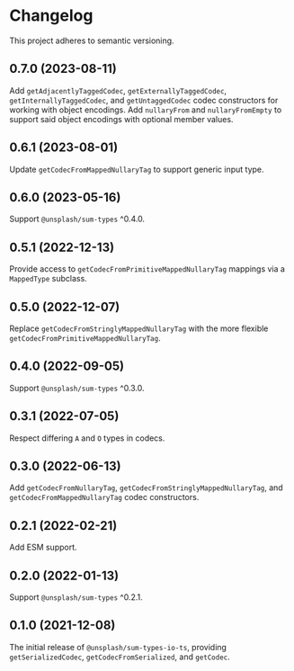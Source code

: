 # Changelog

This project adheres to semantic versioning.

## 0.7.0 (2023-08-11)

Add `getAdjacentlyTaggedCodec`, `getExternallyTaggedCodec`, `getInternallyTaggedCodec`, and `getUntaggedCodec` codec constructors for working with object encodings. Add `nullaryFrom` and `nullaryFromEmpty` to support said object encodings with optional member values.

## 0.6.1 (2023-08-01)

Update `getCodecFromMappedNullaryTag` to support generic input type.

## 0.6.0 (2023-05-16)

Support `@unsplash/sum-types` ^0.4.0.

## 0.5.1 (2022-12-13)

Provide access to `getCodecFromPrimitiveMappedNullaryTag` mappings via a `MappedType` subclass.

## 0.5.0 (2022-12-07)

Replace `getCodecFromStringlyMappedNullaryTag` with the more flexible `getCodecFromPrimitiveMappedNullaryTag`.

## 0.4.0 (2022-09-05)

Support `@unsplash/sum-types` ^0.3.0.

## 0.3.1 (2022-07-05)

Respect differing `A` and `O` types in codecs.

## 0.3.0 (2022-06-13)

Add `getCodecFromNullaryTag`, `getCodecFromStringlyMappedNullaryTag`, and `getCodecFromMappedNullaryTag` codec constructors.

## 0.2.1 (2022-02-21)

Add ESM support.

## 0.2.0 (2022-01-13)

Support `@unsplash/sum-types` ^0.2.1.

## 0.1.0 (2021-12-08)

The initial release of `@unsplash/sum-types-io-ts`, providing `getSerializedCodec`, `getCodecFromSerialized`, and `getCodec`.
